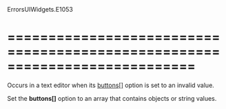 <!--id-->ErrorsUIWidgets.E1053<!--/id-->
===========================================================================
===========================================================================

<!--shortDescription-->
Occurs in a text editor when its [buttons[]](/Documentation/ApiReference/UI_Widgets/dxTextBox/Configuration/buttons/) option is set to an invalid value.
<!--/shortDescription-->

<!--fullDescription-->
Set the **buttons[]** option to an array that contains objects or string values.
<!--/fullDescription-->